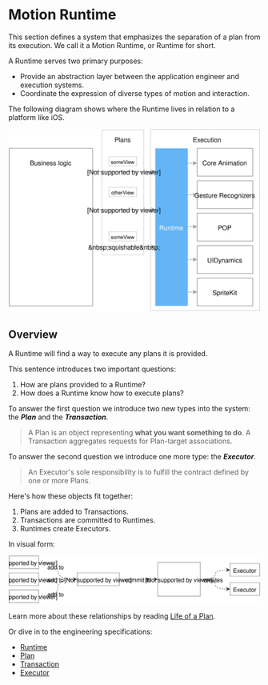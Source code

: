 # Motion Runtime

This section defines a system that emphasizes the separation of a plan from its execution. We call it a Motion Runtime, or Runtime for short.

A Runtime serves two primary purposes:

- Provide an abstraction layer between the application engineer and execution systems.
- Coordinate the expression of diverse types of motion and interaction.

The following diagram shows where the Runtime lives in relation to a platform like iOS.


![](../../_assets/Abstraction.svg)

## Overview

A Runtime will find a way to execute any plans it is provided.

This sentence introduces two important questions:

1. How are plans provided to a Runtime?
1. How does a Runtime know how to execute plans?

To answer the first question we introduce two new types into the system: the **_Plan_** and the **_Transaction_**.

> A Plan is an object representing **what you want something to do**. A Transaction aggregates requests for Plan-target associations.

To answer the second question we introduce one more type: the **_Executor_**.

> An Executor's sole responsibility is to fulfill the contract defined by one or more Plans.

Here's how these objects fit together:

1. Plans are added to Transactions.
2. Transactions are committed to Runtimes.
3. Runtimes create Executors.

In visual form:

![](../../_assets/RuntimeOverview.svg)

Learn more about these relationships by reading [Life of a Plan](life_of_a_plan.md).

Or dive in to the engineering specifications:

- [Runtime](runtime.md)
- [Plan](plan.md)
- [Transaction](transaction.md)
- [Executor](executor.md)

<!--

LGTM:
- appsforartists
- featherless
- markwei

-->
